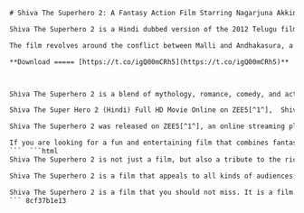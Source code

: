
 ```html 
# Shiva The Superhero 2: A Fantasy Action Film Starring Nagarjuna Akkineni and Anushka Shetty
 
Shiva The Superhero 2 is a Hindi dubbed version of the 2012 Telugu film Damarukam, which is based on the novel The Immortals of Meluha by Amish Tripathi. The film features Nagarjuna Akkineni as Malli, a man who is born with the blessings of Lord Shiva, and Anushka Shetty as Maheshwari, a woman who is destined to be his consort. The film also stars Prakash Raj, Ravi Shankar, Brahmanandam, and Ganesh Venkatraman in supporting roles.
 
The film revolves around the conflict between Malli and Andhakasura, a demon who wants to obtain the Panchakshari mantra, a powerful weapon that can destroy the world. Malli, who is unaware of his divine origin and powers, becomes an atheist after losing his parents in a tragedy. He meets Maheshwari, who is a devotee of Lord Shiva and falls in love with her. However, he soon realizes that he has a greater role to play in saving the world from Andhakasura's evil plans.
 
**Download ===== [https://t.co/igQ00mCRh5](https://t.co/igQ00mCRh5)**


 
Shiva The Superhero 2 is a blend of mythology, romance, comedy, and action. The film showcases Nagarjuna's versatility as an actor and his chemistry with Anushka. The film also has impressive visual effects, especially in the climax sequence where Malli transforms into Lord Shiva and battles Andhakasura. The film has a musical score by Devi Sri Prasad, who composed some catchy songs like "Shiv Shiv Shankara", "Sakku Bai", and "Reppalapai".
 
Shiva The Super Hero 2 (Hindi) Full HD Movie Online on ZEE5[^1^],  Shiva The Super Hero 2 – Damarukam (2012) Hindi Dubbed Favorite Multimedia[^2^],  Shiva The Super Hero 2 Free Download, Borrow, and Streaming Internet Archive[^3^],  Shiva The Super Hero 2 Full Movie In Hindi Dubbed | Nagarjuna Akkineni | Anushka | Review & Facts YouTube[^4^],  Shiva The Super Hero 2 Damarukam (2012) Hindi Dubbed Watch Online Free,  Shiva The Super Hero 2 Hindi Dubbed Movie Download Filmywap,  Shiva The Super Hero 2 Hindi Dubbed Movie Cast and Crew,  Shiva The Super Hero 2 Hindi Dubbed Movie Songs Download,  Shiva The Super Hero 2 Hindi Dubbed Movie Box Office Collection,  Shiva The Super Hero 2 Hindi Dubbed Movie Trailer,  Shiva The Super Hero 2 Hindi Dubbed Movie Release Date,  Shiva The Super Hero 2 Hindi Dubbed Movie Review IMDB,  Shiva The Super Hero 2 Hindi Dubbed Movie Story and Plot,  Shiva The Super Hero 2 Hindi Dubbed Movie Rating and Audience Response,  Shiva The Super Hero 2 Hindi Dubbed Movie HD Quality Streaming Links,  Shiva The Super Hero 2 Hindi Dubbed Movie Subtitles Download,  Shiva The Super Hero 2 Hindi Dubbed Movie Behind the Scenes and Making Videos,  Shiva The Super Hero 2 Hindi Dubbed Movie Awards and Nominations,  Shiva The Super Hero 2 Hindi Dubbed Movie Genre and Category,  Shiva The Super Hero 2 Hindi Dubbed Movie Budget and Production Cost,  Shiva The Super Hero 2 Hindi Dubbed Movie Director and Producer,  Shiva The Super Hero 2 Hindi Dubbed Movie Actress Anushka Shetty Biography and Filmography,  Shiva The Super Hero 2 Hindi Dubbed Movie Actor Nagarjuna Akkineni Biography and Filmography,  Shiva The Super Hero 2 Hindi Dubbed Movie Original Telugu Version Damarukam Details and Differences,  Shiva The Super Hero 2 Hindi Dubbed Movie Based on Lord Shiva Mythology and Symbolism,  Shiva The Super Hero 2 Hindi Dubbed Movie Best Scenes and Dialogues,  Shiva The Super Hero 2 Hindi Dubbed Movie Soundtrack and Background Music Composer,  Shiva The Super Hero 2 Hindi Dubbed Movie Special Effects and Visuals,  Shiva The Super Hero 2 Hindi Dubbed Movie Fan Art and Memes,  Shiva The Super Hero 2 Hindi Dubbed Movie Sequel and Prequel Possibilities,  Shiva The Super Hero 2 Hindi Dubbed Movie Comparison with Other Bollywood Movies on Lord Shiva Theme,  Shiva The Super Hero 2 Hindi Dubbed Movie Legal Issues and Controversies,  Shiva The Super Hero 2 Hindi Dubbed Movie Inspirations and Influences from Other Movies and Books,  Shiva The Super Hero 2 Hindi Dubbed Movie Merchandise and Products Available Online,  Shiva The Super Hero 2 Hindi Dubbed Movie Quotes and Messages,  Shiva The Super Hero 2 Hindi Dubbed Movie Fun Facts and Trivia,  Shiva The Super Hero 2 Hindi Dubbed Movie Criticism and Negative Reviews,  Shiva The Super Hero 2 Hindi Dubbed Movie Social Media Trends and Hashtags,  Shiva The Super Hero 2 Hindi Dubbed Movie Alternative Titles and Names in Different Languages,  Shiva The Super Hero 2 Hindi Dubbed Movie Related Movies and Shows to Watch Next
 
Shiva The Superhero 2 was released on ZEE5[^1^], an online streaming platform, in 2018. The film received positive reviews from critics and audiences alike. The film was praised for its engaging storyline, performances, music, and graphics. The film was also a commercial success, grossing over Rs. 50 crore at the box office.
 
If you are looking for a fun and entertaining film that combines fantasy and action with a touch of spirituality, then Shiva The Superhero 2 is a must-watch for you.
 ```  ```html 
Shiva The Superhero 2 is not just a film, but also a tribute to the rich and diverse culture of India. The film draws inspiration from various sources of Indian mythology, such as the Vedas, the Puranas, the Ramayana, and the Mahabharata. The film also explores some philosophical themes, such as the concept of karma, the role of free will, and the importance of faith. The film also showcases some of the beautiful locations of India, such as Haridwar, Varanasi, Kedarnath, and Rameshwaram.
 
Shiva The Superhero 2 is a film that appeals to all kinds of audiences, regardless of their age, gender, or background. The film has something for everyone: action, romance, comedy, drama, and music. The film also has a message of hope and courage, that no matter how difficult the situation is, one can overcome it with the help of God and love. The film also celebrates the power and glory of Lord Shiva, who is considered to be the supreme deity in Hinduism.
 
Shiva The Superhero 2 is a film that you should not miss. It is a film that will entertain you, inspire you, and make you proud of your heritage. It is a film that will make you believe in miracles and magic. It is a film that will make you feel the presence of Lord Shiva in your life.
 ``` 8cf37b1e13
 
